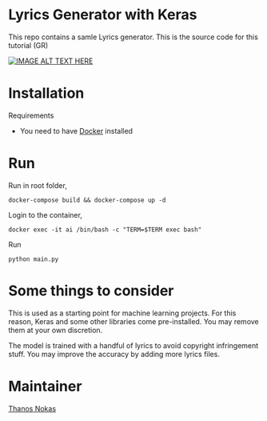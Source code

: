 # Lyrics Generator with Keras

This repo contains a samle Lyrics generator. This is the source code for this tutorial (GR)

[![IMAGE ALT TEXT HERE](https://img.youtube.com/vi/AvCwJ9c-JgI/0.jpg)](https://www.youtube.com/watch?v=AvCwJ9c-JgI)

# Installation
Requirements
- You need to have [Docker](https://docs.docker.com/engine/installation/) installed

# Run

Run in root folder,
~~~~
docker-compose build && docker-compose up -d
~~~~

Login to the container,
~~~~
docker exec -it ai /bin/bash -c "TERM=$TERM exec bash"
~~~~

Run
~~~~
python main.py
~~~~

# Some things to consider

This is used as a starting point for machine learning projects. For this reason,
Keras and some other libraries come pre-installed. You may remove them at your
own discretion.

The model is trained with a handful of lyrics to avoid copyright infringement stuff. You may improve the accuracy by adding more lyrics files.

# Maintainer
[Thanos Nokas](https://www.linkedin.com/in/thanosnokas)